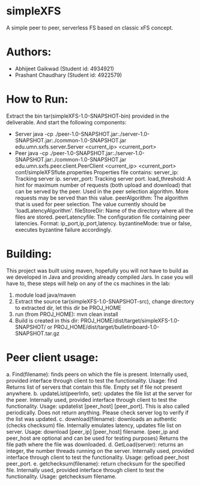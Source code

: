simpleXFS
=========

A simple peer to peer, serverless FS based on classic xFS concept.

# Authors:
* Abhijeet Gaikwad (Student id: 4934921)
* Prashant Chaudhary (Student id: 4922579)

# How to Run:
Extract the bin tar(simpleXFS-1.0-SNAPSHOT-bin) provided in the deliverable. And start the following components:
* Server
java -cp ./peer-1.0-SNAPSHOT.jar:./server-1.0-SNAPSHOT.jar:./common-1.0-SNAPSHOT.jar edu.umn.sxfs.server.Server <current_ip> <current_port>
* Peer
java -cp ./peer-1.0-SNAPSHOT.jar:./server-1.0-SNAPSHOT.jar:./common-1.0-SNAPSHOT.jar edu.umn.sxfs.peer.client.PeerClient <current_ip> <current_port> conf/simpleXFSflute.properties
    Properties file contains:
    server_ip: Tracking server ip.
    server_port: Tracking server port.
    load_threshold: A hint for maximum number of requests (both upload and download) that can be served by the peer. Used in the peer selection algorithm. More requests may be served than this value.
    peerAlgorithm: The algorithm that is used for peer selection. The value currently should be 'loadLatencyAlgorithm'.
    fileStoreDir: Name of the directory where all the files are stored.
    peerLatencyfile: The configuration file containing peer latencies. Format: ip_port,ip_port,latency.
    byzantineMode: true or false, executes byzantine failure accordingly.

# Building:
This project was built using maven, hopefully you will not have to build as we developed
in Java and providing already compiled Jars. In case you will have to, these steps will
help on any of the cs machines in the lab:
  1. module load java/maven
  2. Extract the source tar(simpleXFS-1.0-SNAPSHOT-src), change directory to extracted dir, let this dir be PROJ_HOME
  4. run (from PROJ_HOME): mvn clean install
  5. Build is created in this dir: PROJ_HOME/dist/target/simpleXFS-1.0-SNAPSHOT/ or
     PROJ_HOME/dist/target/bulletinboard-1.0-SNAPSHOT.tar.gz

# Peer client usage:
a. Find(filename): finds peers on which the file is present. Internally used, provided interface through client to test the functionality. Usage: find <filename>
   Returns list of servers that contain this file. Empty set if file not present anywhere.
b. updateList(peerInfo, set<files>): updates the file list at the server for the peer. Internally used, provided interface through client to test the functionality. Usage: updatelist [peer_host] [peer_port]. This is also called periodically.
   Does not return anything. Please check server log to verify if the list was updated.
c. download(filename): downloads an authentic (checks checksum) file. Internally emulates latency, updates file list on server. Usage: download [peer_ip] [peer_host] filename. (peer_ip and peer_host are optional and can be used for testing purposes)
   Returns the file path where the file was downloaded.
d. GetLoad(server): returns an integer, the number threads running on the server. Internally used, provided interface through client to test the functionality. Usage: getload peer_host peer_port.
e. getchecksum(filename): return checksum for the specified file. Internally used, provided interface through client to test the functionality. Usage: getchecksum filename.
